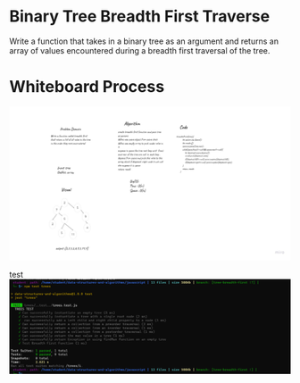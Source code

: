 # Binary Tree Breadth First Traverse
Write a function that takes in a binary tree as an argument and returns an array of values encountered during a breadth first traversal of the tree.

# Whiteboard Process

![image](./braedthboard.png)


test 
![image](./braedthtest.png)